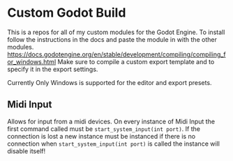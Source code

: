 # Custom Godot Build
 
This is a repos for all of my custom modules for the Godot Engine.
To install follow the instructions in the docs and paste the module in with the other modules.
https://docs.godotengine.org/en/stable/development/compiling/compiling_for_windows.html
Make sure to compile a custom export template and to specify it in the export settings.

Currently Only Windows is supported for the editor and export presets.

## Midi Input
Allows for input from a midi devices.
On every instance of Midi Input the first command called must be `start_system_input(int port)`.
If the connection is lost a new instance must be instanced if there is no connection when `start_system_input(int port)` is called the instance will disable itself!
